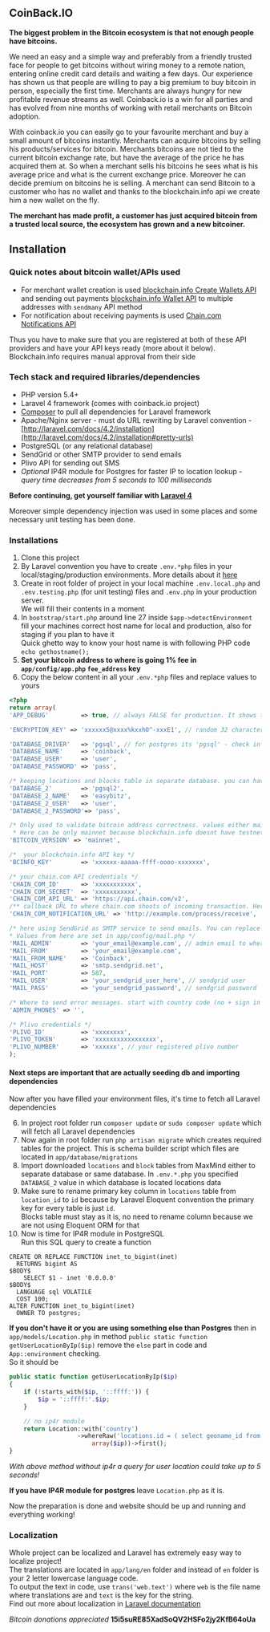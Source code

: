 ## CoinBack.IO

**The biggest problem in the Bitcoin ecosystem is that not enough people have bitcoins.**

We need an easy and a simple way and preferably from a friendly trusted face for people to get bitcoins without wiring money to a remote nation, entering online credit card details and waiting a few days. Our experience has shown us that people are willing to pay a big premium to buy bitcoin in person, especially the first time. Merchants are always hungry for new profitable revenue streams as well. Coinback.io is a win for all parties and has evolved from nine months of working with retail merchants on Bitcoin adoption.

With coinback.io you can easily go to your favourite merchant and buy a small amount of bitcoins instantly. Merchants can acquire bitcoins by selling his products/services for bitcoin. Merchants bitcoins are not tied to the current bitcoin exchange rate, but have the average of the price he has acquired them at. So when a merchant sells his bitcoins he sees what is his average price and what is the current exchange price. Moreover he can decide premium on bitcoins he is selling. A merchant can send Bitcoin to a customer who has no wallet and thanks to the blockchain.info api we create him a new wallet on the fly.

**The merchant has made profit, a customer has just acquired bitcoin from a trusted local source, the ecosystem has grown and a new bitcoiner.**


## Installation
### Quick notes about bitcoin wallet/APIs used
+ For merchant wallet creation is used [blockchain.info Create Wallets API](https://blockchain.info/api/create_wallet) and sending out payments
 [blockchain.info Wallet API](https://blockchain.info/api/blockchain_wallet_api) to multiple addresses with `sendmany` API method
+ For notification about receiving payments is used [Chain.com Notifications API](https://chain.com/docs#notifications-overview)

Thus you have to make sure that you are registered at both of these API providers and have your API keys ready (more about it below).  
Blockchain.info requires manual approval from their side
### Tech stack and required libraries/dependencies
+ PHP version 5.4+
+ Laravel 4 framework (comes with coinback.io project)
+ [Composer](https://getcomposer.org/) to pull all dependencies for Laravel framework
+ Apache/Nginx server - must do URL rewriting by Laravel convention - [http://laravel.com/docs/4.2/installation](http://laravel.com/docs/4.2/installation#pretty-urls)
+ PostgreSQL (or any relational database)
+ SendGrid or other SMTP provider to send emails
+ Plivo API for sending out SMS
+ *Optional* IP4R module for Postgres for faster IP to location lookup - *query time decreases from 5 seconds to 100 milliseconds*

**Before continuing, get yourself familiar with [Laravel 4](http://laravel.com/docs/4.2/introduction)**

Moreover simple dependency injection was used in some places and some necessary unit testing has been done.

### Installations
1. Clone this project
2. By Laravel convention you have to create `.env.*php` files in your local/staging/production environments. More details about it [here](http://laravel.com/docs/4.2/configuration#protecting-sensitive-configuration)
3. Create in root folder of project in your local machine `.env.local.php` and `.env.testing.php` (for unit testing) files and `.env.php` in your production server.  
We will fill their contents in a moment
4. In `bootstrap/start.php` around line 27 inside `$app->detectEnvironment` fill your machines correct host name for local and production, also for staging if you plan to have it  
Quick ghetto way to know your host name is with following PHP code `echo gethostname();`
5. **Set your bitcoin address to where is going 1% fee in `app/config/app.php` `fee_address` key**
6. Copy the below content in all your `.env.*php` files and replace values to yours

```php
<?php
return array(
'APP_DEBUG'         => true, // always FALSE for production. It shows the debugbar in browser and full stacktrace on screen if errors happen

'ENCRYPTION_KEY' => 'xxxxxx5@xxxx%kxxhO^-xxxE1', // random 32 characters encryption key used to encrypt passwords and other sensitive data

'DATABASE_DRIVER'   => 'pgsql', // for postgres its 'pgsql' - check in Laravel documentation
'DATABASE_NAME'     => 'coinback',
'DATABASE_USER'     => 'user',
'DATABASE_PASSWORD' => 'pass',

/* keeping locations and blocks table in separate database. you can have it same as first database, just fill same values as your first database */
'DATABASE_2'        => 'pgsql2',
'DATABASE_2_NAME'   => 'easybitz',
'DATABASE_2_USER'   => 'user',
'DATABASE_2_PASSWORD'=> 'pass',

/* Only used to validate bitcoin address correctness. values either mainnet or testnet.
 * Here can be only mainnet because blockchain.info doesnt have testnet */
'BITCOIN_VERSION' => 'mainnet',

/*  your blockchain.info API key */
'BCINFO_KEY'        => 'xxxxxx-aaaaa-ffff-oooo-xxxxxxx',

/* your chain.com API credentials */
'CHAIN_COM_ID'      => 'xxxxxxxxxxx',
'CHAIN_COM_SECRET'  => 'xxxxxxxxxxx',
'CHAIN_COM_API_URL' => 'https://api.chain.com/v2',
/** callback URL to where chain.com shoots of incoming transaction. Here it's in @ControlController#postReceive*/
'CHAIN_COM_NOTIFICATION_URL' => 'http://example.com/process/receive',

/* here using SendGrid as SMTP service to send emails. You can replace SendGrid with any other SMTP provider
* Values from here are set in app/config/mail.php */
'MAIL_ADMIN'        => 'your_email@example.com', // admin email to where error logs are sent
'MAIL_FROM'         => 'your_email@example.com',
'MAIL_FROM_NAME'    => 'Coinback',
'MAIL_HOST'         => 'smtp.sendgrid.net',
'MAIL_PORT'         => 587,
'MAIL_USER'         => 'your_sendgrid_user_here', // sendgrid user
'MAIL_PASS'         => 'your_sendgrid_password', // sendgrid password

/* Where to send error messages. start with country code (no + sign in front), phones are comma separated */
'ADMIN_PHONES' => '',

/* Plivo credentials */
'PLIVO_ID'          => 'xxxxxxxx',
'PLIVO_TOKEN'       => 'xxxxxxxxxxxxxxxxx',
'PLIVO_NUMBER'      => 'xxxxxx', // your registered plivo number
);
```

#### Next steps are important that are actually seeding db and importing dependencies  
Now after you have filled your environment files, it's time to fetch all Laravel dependencies

6. In project root folder run `composer update` or `sudo composer update` which will fetch all Laravel dependencies
7. Now again in root folder run `php artisan migrate` which creates required tables for the project. This is schema builder script which files are located in `app/database/migrations`
8. Import downloaded `locations` and `block` tables from MaxMind either to separate database or same database. In `.env.*.php` you specified `DATABASE_2` value in which database is located locations data
9. Make sure to rename primary key column in `locations` table from `location_id` to `id` because by Laravel Eloquent convention the primary key for every table is just `id`.  
Blocks table must stay as it is, no need to rename column because we are not using Eloquent ORM for that
10. Now is time for IP4R module in PostgreSQL  
Run this SQL query to create a function

```
CREATE OR REPLACE FUNCTION inet_to_bigint(inet)
  RETURNS bigint AS
$BODY$
    SELECT $1 - inet '0.0.0.0'
$BODY$
  LANGUAGE sql VOLATILE
  COST 100;
ALTER FUNCTION inet_to_bigint(inet)
  OWNER TO postgres;
```

**If you don't have it or you are using something else than Postgres** then in `app/models/Location.php` in method `public static function getUserLocationByIp($ip)` remove the `else` part in code and `App::environment` checking.  
So it should be

```php
public static function getUserLocationByIp($ip)
{
    if (!starts_with($ip, '::ffff:')) {
        $ip = '::ffff:'.$ip;
    }

    // no ip4r module
    return Location::with('country')
                   ->whereRaw('locations.id = ( select geoname_id from blocks where net_ip >>= ? )',
                       array($ip))->first();
}
```

*With above method without ip4r a query for user location could take up to 5 seconds!*

**If you have IP4R module for postgres** leave `Location.php` as it is.

Now the preparation is done and website should be up and running and everything working!

### Localization
Whole project can be localized and Laravel has extremely easy way to localize project!  
The translations are located in `app/lang/en` folder and instead of `en` folder is your 2 letter lowercase language code.  
To output the text in code, use `trans('web.text')` where `web` is the file name where translations are and `text` is the key for the string.  
Find out more about localization in [Laravel documentation](http://laravel.com/docs/4.2/localization)

*Bitcoin donations appreciated* **15i5suRE85XadSoQV2HSFo2jy2KfB64oUa**